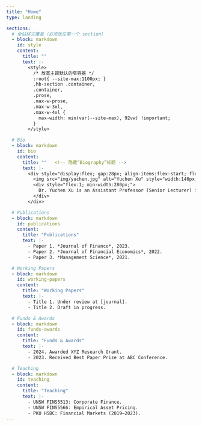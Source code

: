 ```yaml
---
title: "Home"
type: landing

sections:
  # 全站样式覆盖（必须放在第一个 section）
  - block: markdown
    id: style
    content:
      title: ""
      text: |-
        <style>
          /* 放宽主题默认的窄容器 */
          :root{ --site-max:1100px; }
          .hb-section .container,
          .container,
          .prose,
          .max-w-prose,
          .max-w-3xl,
          .max-w-4xl {
            max-width: min(var(--site-max), 92vw) !important;
          }
        </style>

  # Bio
  - block: markdown
    id: bio
    content:
      title: ""   <!-- 隐藏“Biography”标题 -->
      text: |-
        <div style="display:flex; gap:28px; align-items:flex-start; flex-wrap:wrap;">
          <img src="img/yuchen.jpg" alt="Yuchen Xu" style="width:140px; border-radius:50%; flex:0 0 auto;">
          <div style="flex:1; min-width:280px;">
            Dr. Yuchen Xu is an Assistant Professor (Senior Lecturer) in Finance at UNSW Business School. Previously, she was an Assistant Professor at Peking University HSBC Business School. Dr. Xu completed her undergraduate and postgraduate studies in Paris, where she received dual master's degrees in Financial Engineering (2014) and Economic Psychology (2015). After that, she obtained her Ph.D in Finance from the University of Hong Kong (2020). Her research interests span across quantitative financial history and empirical corporate finance. She places special emphasis on identifying the foundational factors that influence the enduring development of finance, in particular at its genesis. Her findings have been published in prestigious international journals, including the <em>Journal of Finance</em>, the <em>Journal of Financial Economics</em>, and <em>Management Science</em> among others.
          </div>
        </div>

  # Publications
  - block: markdown
    id: publications
    content:
      title: "Publications"
      text: |-
        - Paper 1. *Journal of Finance*, 2023.  
        - Paper 2. *Journal of Financial Economics*, 2022.  
        - Paper 3. *Management Science*, 2021.  

  # Working Papers
  - block: markdown
    id: working-papers
    content:
      title: "Working Papers"
      text: |-
        - Title 1. Under review at [journal].  
        - Title 2. Draft in progress.  

  # Funds & Awards
  - block: markdown
    id: funds-awards
    content:
      title: "Funds & Awards"
      text: |-
        - 2024. Awarded XYZ Research Grant.  
        - 2023. Received Best Paper Prize at ABC Conference.  

  # Teaching
  - block: markdown
    id: teaching
    content:
      title: "Teaching"
      text: |-
        - UNSW FINS5513: Corporate Finance.  
        - UNSW FINS5566: Empirical Asset Pricing.  
        - PKU HSBC: Financial Markets (2019–2023).  
---
```

